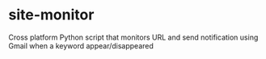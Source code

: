 site-monitor
============

Cross platform Python script that monitors URL and send notification using Gmail when a keyword appear/disappeared